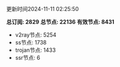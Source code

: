 更新时间2024-11-11 02:25:50

**总订阅: 2829**
**总节点: 22136**
**有效节点: 8431**
- v2ray节点: 5254
- ss节点: 1738
- trojan节点: 1433
- ssr节点: 6
